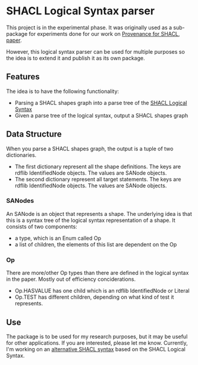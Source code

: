 # SHACL Logical Syntax parser

This project is in the experimental phase. It was originally used as a sub-package for experiments done for our work on [Provenance for SHACL](https://github.com/Shape-Fragments), [paper](https://openproceedings.org/2023/conf/edbt/paper-3.pdf).

However, this logical syntax parser can be used for multiple purposes so the idea is to extend it and publish it as its own package.

## Features

The idea is to have the following functionality:
- Parsing a SHACL shapes graph into a parse tree of the [SHACL Logical Syntax](https://www.mjakubowski.info/files/shacl.pdf)
- Given a parse tree of the logical syntax, output a SHACL shapes graph

## Data Structure

When you parse a SHACL shapes graph, the output is a tuple of two dictionaries.
- The first dictionary represent all the shape definitions. The keys are rdflib IdentifiedNode objects. The values are SANode objects.
- The second dictionary represent all target statements. The keys are rdflib IdentifiedNode objects. The values are SANode objects.

### SANodes
An SANode is an object that represents a shape. The underlying idea is that this is a syntax tree of the logical syntax representation of a shape. It consists of two components:
- a type, which is an Enum called Op
- a list of children, the elements of this list are dependent on the Op

### Op
There are more/other Op types than there are defined in the logical syntax in the paper. Mostly out of efficiency conciderations.
- Op.HASVALUE has one child which is an rdflib IdentifiedNode or Literal
- Op.TEST has different children, depending on what kind of test it represents.


## Use

The package is to be used for my research purposes, but it may be useful for other applications. If you are interested, please let me know. Currently, I'm working on an [alternative SHACL syntax](https://github.com/MaximeJakubowski/shacl_esyntax) based on the SHACL Logical Syntax.